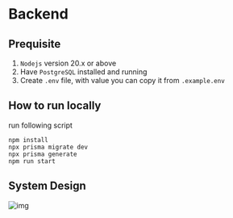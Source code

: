 # Backend
## Prequisite
1. ``Nodejs`` version 20.x or above
2. Have ``PostgreSQL`` installed and running
3. Create ``.env`` file, with value you can copy it from ``.example.env``
## How to run locally
run following script
```
npm install
npx prisma migrate dev
npx prisma generate
npm run start
```
## System Design
![img](https://drive.google.com/uc?export=view&id=1VNRXQFmlk2dAVqWfhYf1COBjcw-9J48c)
